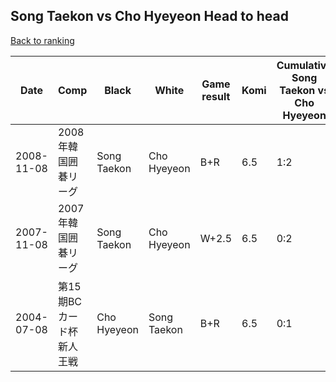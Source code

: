 ## Song Taekon vs Cho Hyeyeon Head to head

[Back to ranking](../../index.md)




| **Date** | **Comp** | **Black** | **White** | **Game result** | **Komi** | **Cumulative Song Taekon vs Cho Hyeyeon** | **Song Taekon streak** | **Cho Hyeyeon streak** | 
| --- | --- | --- | --- | --- | --- | --- | --- | --- |
| 2008-11-08 | 2008年韓国囲碁リーグ | Song Taekon | Cho Hyeyeon | B+R | 6.5 | 1:2 | 1 | 0 | 
| 2007-11-08 | 2007年韓国囲碁リーグ | Song Taekon | Cho Hyeyeon | W+2.5 | 6.5 | 0:2 | 0 | 2 | 
| 2004-07-08 | 第15期BCカード杯新人王戦 | Cho Hyeyeon | Song Taekon | B+R | 6.5 | 0:1 | 0 | 1 |




